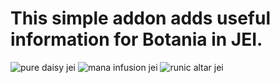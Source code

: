# **This simple addon adds useful information for Botania in JEI.**

![pure daisy jei](https://i.imgur.com/9UEIaKE.png)
![mana infusion jei](https://i.imgur.com/ZbAOx8N.png)
![runic altar jei](https://i.imgur.com/3nbF34N.png)
